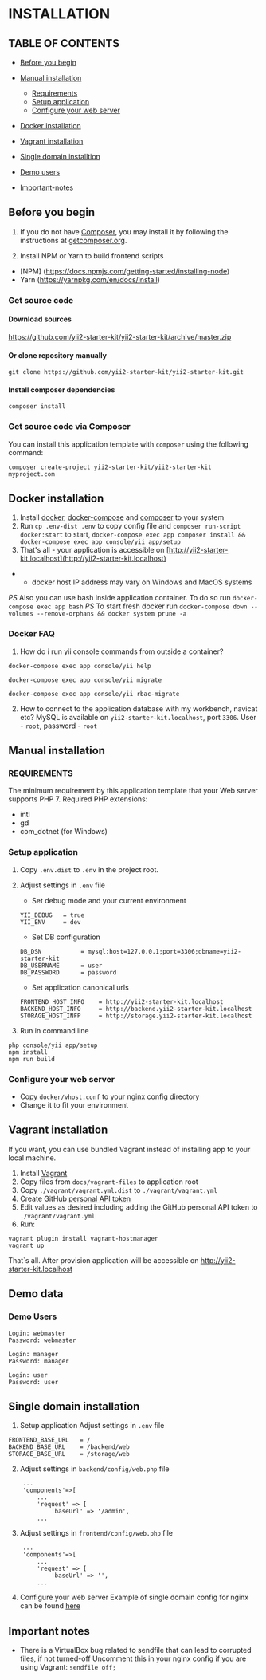 # INSTALLATION

## TABLE OF CONTENTS
- [Before you begin](#before-you-begin)
- [Manual installation](#manual-installation)
    - [Requirements](#requirements)
    - [Setup application](#setup-application)
    - [Configure your web server](#configure-your-web-server)

- [Docker installation](#docker-installation)
- [Vagrant installation](#vagrant-installation)
- [Single domain installtion](#single-domain-installation)
- [Demo users](#demo-users)
- [Important-notes](#important-notes)

## Before you begin
1. If you do not have [Composer](http://getcomposer.org/), you may install it by following the instructions
at [getcomposer.org](http://getcomposer.org/doc/00-intro.md#installation-nix).

2. Install NPM or Yarn to build frontend scripts
- [NPM] (https://docs.npmjs.com/getting-started/installing-node)
- Yarn (https://yarnpkg.com/en/docs/install)

### Get source code
#### Download sources
https://github.com/yii2-starter-kit/yii2-starter-kit/archive/master.zip

#### Or clone repository manually
```
git clone https://github.com/yii2-starter-kit/yii2-starter-kit.git
```
#### Install composer dependencies
```
composer install
```

### Get source code via Composer
You can install this application template with `composer` using the following command:

```
composer create-project yii2-starter-kit/yii2-starter-kit myproject.com
```

## Docker installation
1. Install [docker](https://docs.docker.com/engine/installation/), [docker-compose](https://docs.docker.com/compose/install/) and [composer](https://getcomposer.org/) to your system
2. Run ``cp .env-dist .env`` to copy config file and ``composer run-script docker:start`` to start, ``docker-compose exec app composer install && docker-compose exec app console/yii app/setup``
3. That's all - your application is accessible on [http://yii2-starter-kit.localhost](http://yii2-starter-kit.localhost)

 * - docker host IP address may vary on Windows and MacOS systems
 
*PS* Also you can use bash inside application container. To do so run `docker-compose exec app bash`
*PS* To start fresh docker run ``docker-compose down --volumes --remove-orphans && docker system prune -a``

### Docker FAQ
1. How do i run yii console commands from outside a container?

``docker-compose exec app console/yii help``

``docker-compose exec app console/yii migrate``

``docker-compose exec app console/yii rbac-migrate``

2. How to connect to the application database with my workbench, navicat etc?
MySQL is available on `yii2-starter-kit.localhost`, port `3306`. User - `root`, password - `root`

## Manual installation

### REQUIREMENTS
The minimum requirement by this application template that your Web server supports PHP 7.
Required PHP extensions:
- intl
- gd
- com_dotnet (for Windows)

### Setup application
1. Copy `.env.dist` to `.env` in the project root.
2. Adjust settings in `.env` file
	- Set debug mode and your current environment
	```
	YII_DEBUG   = true
	YII_ENV     = dev
	```
	- Set DB configuration
	```
	DB_DSN           = mysql:host=127.0.0.1;port=3306;dbname=yii2-starter-kit
	DB_USERNAME      = user
	DB_PASSWORD      = password
	```

	- Set application canonical urls
	```
	FRONTEND_HOST_INFO    = http://yii2-starter-kit.localhost
	BACKEND_HOST_INFO     = http://backend.yii2-starter-kit.localhost
	STORAGE_HOST_INFP     = http://storage.yii2-starter-kit.localhost
	```

3. Run in command line
```
php console/yii app/setup
npm install
npm run build
```

### Configure your web server
- Copy `docker/vhost.conf` to your nginx config directory
- Change it to fit your environment

## Vagrant installation
If you want, you can use bundled Vagrant instead of installing app to your local machine.

1. Install [Vagrant](https://www.vagrantup.com/)
2. Copy files from `docs/vagrant-files` to application root
3. Copy `./vagrant/vagrant.yml.dist` to `./vagrant/vagrant.yml`
4. Create GitHub [personal API token](https://github.com/blog/1509-personal-api-tokens)
5. Edit values as desired including adding the GitHub personal API token to `./vagrant/vagrant.yml`
6. Run:
```
vagrant plugin install vagrant-hostmanager
vagrant up
```
That`s all. After provision application will be accessible on http://yii2-starter-kit.localhost

## Demo data
### Demo Users
```
Login: webmaster
Password: webmaster

Login: manager
Password: manager

Login: user
Password: user
```

## Single domain installation
1. Setup application
Adjust settings in `.env` file

```
FRONTEND_BASE_URL   = /
BACKEND_BASE_URL    = /backend/web
STORAGE_BASE_URL    = /storage/web
```

2. Adjust settings in `backend/config/web.php` file
```
    ...
    'components'=>[
        ...
        'request' => [
            'baseUrl' => '/admin',
        ...
```
3. Adjust settings in `frontend/config/web.php` file
```
    ...
    'components'=>[
        ...
        'request' => [
            'baseUrl' => '',
        ...
```

4. Configure your web server
Example of single domain config for nginx can be found [here](https://github.com/yii2-starter-kit/yii2-starter-kit/blob/master/docker/nginx/vhost_single_domain.conf)

## Important notes
- There is a VirtualBox bug related to sendfile that can lead to corrupted files, if not turned-off
Uncomment this in your nginx config if you are using Vagrant:
```sendfile off;```
